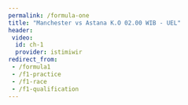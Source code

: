 ```yaml
---
permalink: /formula-one
title: "Manchester vs Astana K.O 02.00 WIB - UEL"
header:
 video:
  id: ch-1
  provider: istimiwir
redirect_from:
 - /formula1
 - /f1-practice
 - /f1-race
 - /f1-qualification
---
```

